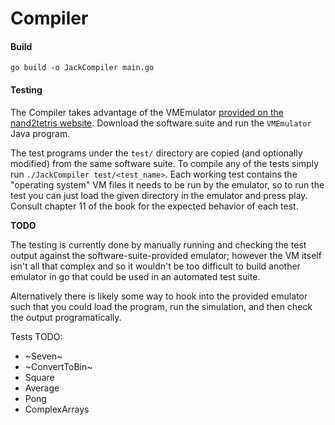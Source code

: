 # Compiler

#### Build

```
go build -o JackCompiler main.go
```

#### Testing

The Compiler takes advantage of the VMEmulator [provided on the nand2tetris website](https://www.nand2tetris.org/software). Download the software suite and run the `VMEmulator` Java program.

The test programs under the `test/` directory are copied (and optionally modified) from the same software suite. To compile any of the tests simply run `./JackCompiler test/<test_name>`. Each working test contains the "operating system" VM files it needs to be run by the emulator, so to run the test you can just load the given directory in the emulator and press play. Consult chapter 11 of the book for the expected behavior of each test.

**TODO**

The testing is currently done by manually running and checking the test output against the software-suite-provided emulator; however the VM itself isn't all that complex and so it wouldn't be too difficult to build another emulator in go that could be used in an automated test suite.

Alternatively there is likely some way to hook into the provided emulator such that you could load the program, run the simulation, and then check the output programatically.

Tests TODO:

- ~Seven~
- ~ConvertToBin~
- Square
- Average
- Pong
- ComplexArrays